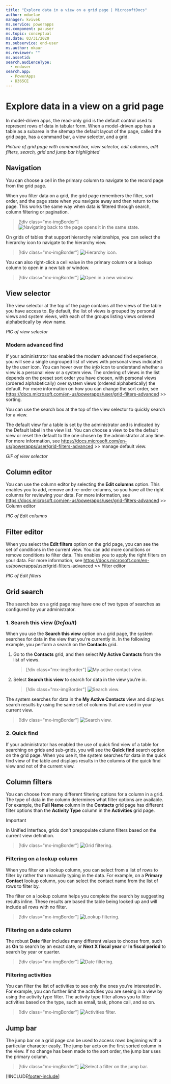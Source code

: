 ```yaml
---
title: "Explore data in a view on a grid page | MicrosoftDocs"
author: mduelae
manager: kvivek
ms.service: powerapps
ms.component: pa-user
ms.topic: conceptual
ms.date: 03/31/2020
ms.subservice: end-user
ms.author: mkaur
ms.reviewer: ""
ms.assetid: 
search.audienceType: 
  - enduser
search.app: 
  - PowerApps
  - D365CE
---
```

# Explore data in a view on a grid page

In model-driven apps, the read-only grid is the default control used to represent rows of data in tabular form. When a model-driven app has a table as a subarea in the sitemap the default layout of the page, called the grid page, has a command bar, a view selector, and a grid.

_Picture of grid page with command bar, view selector, edit columns, edit filters, search, grid and jump bar highlighted_

## Navigation

You can choose a cell in the primary column to navigate to the record page from the grid page.

When you filter data on a grid, the grid page remembers the filter, sort order, and the page state when you navigate away and then return to the page. This works the same way when data is filtered through search, column filtering or pagination.

   > [!div class="mx-imgBorder"]
   > ![Navigating back to the page opens it in the same state.](media/grid-remember-state-on-back-navigate.gif "Navigating back to the page opens it in the same state")

On grids of tables that support hierarchy relationships, you can select the hierarchy icon to navigate to the hierarchy view.

   > [!div class="mx-imgBorder"]
   > ![Hierarchy icon.](media/grid-row-hierarchy-icon.png "Hierarchy icon")

You can also right-click a cell value in the primary column or a lookup column to open in a new tab or window.

   > [!div class="mx-imgBorder"]
   > ![Open in a new window.](media/newtab.png "[Open in a new window")

## View selector
  
The view selector at the top of the page contains all the views of the table you have access to. By default, the list of views is grouped by personal views and system views, with each of the groups listing views ordered alphabetically by view name.

_PIC of view selector_

### Modern advanced find

If your administrator has enabled the modern advanced find experience, you will see a single ungrouped list of views with personal views indicated by the _user_ icon. You can hover over the _info_ icon to understand whether a view is a personal view or a system view. The ordering of views in the list depends on the preset sort order you have chosen, with personal views (ordered alphabetically) over system views (ordered alphabetically) the default. For more information on how you can change the sort order, see https://docs.microsoft.com/en-us/powerapps/user/grid-filters-advanced >> sorting.

You can use the search box at the top of the view selector to quickly search for a view.

The default view for a table is set by the administrator and is indicated by the Default label in the view list. You can choose a view to be the default view or reset the default to the one chosen by the administrator at any time. For more information, see https://docs.microsoft.com/en-us/powerapps/user/grid-filters-advanced >> manage default view.

_GIF of view selector_

## Column editor

You can use the column editor by selecting the **Edit columns** option. This enables you to add, remove and re-order columns, so you have all the right columns for reviewing your data. For more information, see https://docs.microsoft.com/en-us/powerapps/user/grid-filters-advanced >> Column editor

_PIC of Edit columns_

## Filter editor

When you select the **Edit filters** option on the grid page, you can see the set of conditions in the current view. You can add more conditions or remove conditions to filter data. This enables you to apply the right filters on your data. For more information, see https://docs.microsoft.com/en-us/powerapps/user/grid-filters-advanced >> Filter editor

_PIC of Edit filters_

## Grid search

The search box on a grid page may have one of two types of searches as configured by your administrator.

### 1. Search this view (_Default_)

When you use the **Search this view** option on a grid page, the system searches for data in the view that you're currently in. In the following example, you perform a search on the **Contacts** grid.

1. Go to the **Contacts** grid, and then select **My Active Contacts** from the list of views.

    > [!div class="mx-imgBorder"]
    > ![My active contact view.](media/myactive-contacts-view.png "My Active Contacts view")

2. Select **Search this view** to search for data in the view you're in.

    > [!div class="mx-imgBorder"]
    > ![Search view.](media/search-view.png "Search this view")

The system searches for data in the **My Active Contacts** view and displays search results by using the same set of columns that are used in your current view.

   > [!div class="mx-imgBorder"]
   > ![Search view.](media/search-view2.png "Search results from the Search this view command")

### 2. Quick find

If your administrator has enabled the use of quick find view of a table for searching on grids and sub-grids, you will see the **Quick find** search option on the grid page. When you use it, the system searches for data in the quick find view of the table and displays results in the columns of the quick find view and not of the current view. 

## Column filters
  
You can choose from many different filtering options for a column in a grid. The type of data in the column determines what filter options are available. For example, the **Full Name** column in the **Contacts** grid page has different filter options than the **Activity Type** column in the **Activities** grid page.
 
> [!IMPORTANT]
> In Unified Interface, grids don't prepopulate column filters based on the current view definition.

   > [!div class="mx-imgBorder"]
   > ![Grid filtering.](media/filter-options.png "Grid filtering")

### Filtering on a lookup column
 
When you filter on a lookup column, you can select from a list of rows to filter by rather than manually typing in the data. For example, on a **Primary Contact** lookup column, you can select the contact name from the list of rows to filter by.

The filter on a lookup column helps you complete the search by suggesting results inline. These results are based the table being looked up and will include all rows with no filter.

   > [!div class="mx-imgBorder"]
   > ![Lookup filtering.](media/lookup-filter.png "Lookup filtering")

### Filtering on a date column

The robust **Date** filter includes many different values to choose from, such as **On** to search by an exact date, or **Next X fiscal year** or **In fiscal period** to search by year or quarter.

   > [!div class="mx-imgBorder"]
   > ![Date filtering.](media/date-filter.png "Date filtering")
  
### Filtering activities

You can filter the list of activities to see only the ones you're interested in. For example, you can further limit the activities you are seeing in a view by using the activity type filter. The activity type filter allows you to filter activities based on the type, such as email, task, phone call, and so on.


   > [!div class="mx-imgBorder"]
   > ![Activities filter.](media/activity_filter.png "Activities filter")

## Jump bar
The jump bar on a grid page can be used to access rows beginning with a particular character easily. The jump bar acts on the first sorted column in the view. If no change has been made to the sort order, the jump bar uses the primary column.
 
   > [!div class="mx-imgBorder"]
   > ![Select a filter on the jump bar.](media/jumpbar-filter-on-sorted-column.gif "Select a filter on the jump bar")


[!INCLUDE[footer-include](../includes/footer-banner.md)]
